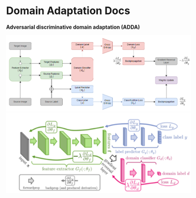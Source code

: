 # Domain Adaptation Docs

**Adversarial discriminative domain adaptation (ADDA)**


![flowchart](imgs/image.png)
![network flow](imgs/image-1.png)